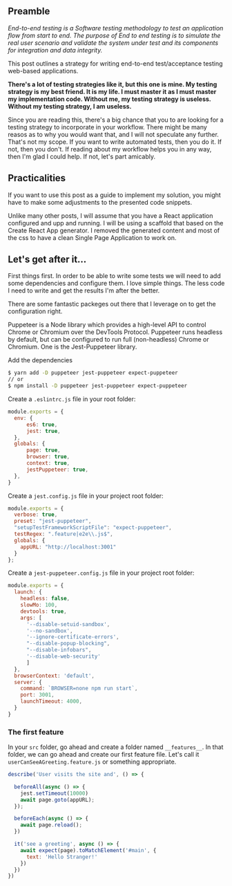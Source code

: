## Preamble
_End-to-end testing is a Software testing methodology to test an application flow from start to end. The purpose of End to end testing is to simulate the real user scenario and validate the system under test and its components for integration and data integrity._ 

This post outlines a strategy for writing end-to-end test/acceptance testing web-based applications. 

**There's a lot of testing strategies like it, but this one is mine. My testing strategy is my best friend. It is my life. I must master it as I must master my implementation code. Without me, my testing strategy is useless. Without my testing strategy, I am useless.**

Since you are reading this, there's a big chance that you to are looking for a testing strategy to incorporate in your workflow. There might be many reasos as to why you would want that, and I will not speculate any further. That's not my scope. If you want to write automated tests, then you do it. If not, then you don't. If reading about my workflow helps you in any way, then I'm glad I could help. If not, let's part amicably. 

## Practicalities 

If you want to use this post as a guide to implement my solution, you might have to make some adjustments to the presented code snippets.

Unlike many other posts, I will assume that you have a React application configured and upp and running. I will be using a scaffold that based on the Create React App generator. I removed the generated content and most of the css to have a clean Single Page Application to work on. 

## Let's get after it...

First things first. In order to be able to write some tests we will need to add some dependencies and configure them. I love simple things. The less code I need to write and get the results I'm after the better. 

There are some fantastic packeges out there that I leverage on to get the configuration right. 
 
Puppeteer is a Node library which provides a high-level API to control Chrome or Chromium over the DevTools Protocol. Puppeteer runs headless by default, but can be configured to run full (non-headless) Chrome or Chromium.
One is the Jest-Puppeteer library. 

Add the dependencies

```bash
$ yarn add -D puppeteer jest-puppeteer expect-puppeteer
// or 
$ npm install -D puppeteer jest-puppeteer expect-puppeteer
```

Create a `.eslintrc.js` file in your root folder:

```javascript
module.exports = {
  env: {
      es6: true,
      jest: true,
  },
  globals: {
      page: true,
      browser: true,
      context: true,
      jestPuppeteer: true,
  },
}
```

Create a `jest.config.js` file in your project root folder:

```javascript
module.exports = {
  verbose: true,
  preset: "jest-puppeteer",
  "setupTestFrameworkScriptFile": "expect-puppeteer",
  testRegex: ".feature|e2e\\.js$",
  globals: {
    appURL: "http://localhost:3001"
  }
};
```

Create a `jest-puppeteer.config.js` file in your project root folder:

```javascript
module.exports = {
  launch: {
    headless: false,
    slowMo: 100,
    devtools: true,
    args: [
      '--disable-setuid-sandbox',
      '--no-sandbox',
      '--ignore-certificate-errors',
      "--disable-popup-blocking",
      "--disable-infobars",
      '--disable-web-security'
      ]
  },
  browserContext: 'default',
  server: {
    command: `BROWSER=none npm run start`,
    port: 3001,
    launchTimeout: 4000,
  }
}
```
### The first feature

In your `src` folder, go ahead and create a folder named `__features__`.  In that folder, we can go ahead and create our first feature file. Let's call it `userCanSeeAGreeting.feature.js` or something appropriate.

```javascript
describe('User visits the site and', () => {

  beforeAll(async () => {
    jest.setTimeout(10000)
    await page.goto(appURL);
  });

  beforeEach(async () => {
    await page.reload();
  })

  it('see a greeting', async () => {
    await expect(page).toMatchElement('#main', {
      text: 'Hello Stranger!'
    })
  })
})
```




